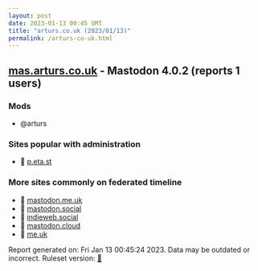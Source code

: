 ```yaml
---
layout: post
date: 2023-01-13 00:45 GMT
title: "arturs.co.uk (2023/01/13)"
permalink: /arturs-co-uk.html
---
```


## [mas.arturs.co.uk](https://mas.arturs.co.uk) - Mastodon 4.0.2 (reports 1 users)

### Mods
 * @arturs

### Sites popular with administration

* 🐘 [p.eta.st](/p-eta-st.html)

### More sites commonly on federated timeline

* 🐘 [mastodon.me.uk](/mastodon-me-uk.html)
* 🐘 [mastodon.social](/mastodon-social.html)
* 🐘 [indieweb.social](/indieweb-social.html)
* 🐘 [mastodon.cloud](/mastodon-cloud.html)
* 🐘 [me.uk](/me-uk.html)

Report generated on: Fri Jan 13 00:45:24 2023. Data may be outdated or incorrect.
Ruleset version: [🧁](/version-cupcake)
